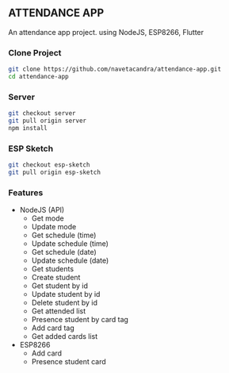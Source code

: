 ## ATTENDANCE APP

An attendance app project. using NodeJS, ESP8266, Flutter

### Clone Project
```bash
git clone https://github.com/navetacandra/attendance-app.git
cd attendance-app
```

### Server
```bash
git checkout server
git pull origin server
npm install
```

### ESP Sketch
```bash
git checkout esp-sketch
git pull origin esp-sketch
```

### Features
- NodeJS (API)
  - Get mode
  - Update mode
  - Get schedule (time)
  - Update schedule (time)
  - Get schedule (date)
  - Update schedule (date)
  - Get students
  - Create student
  - Get student by id
  - Update student by id
  - Delete student by id
  - Get attended list
  - Presence student by card tag
  - Add card tag
  - Get added cards list
- ESP8266
  - Add card
  - Presence student card

